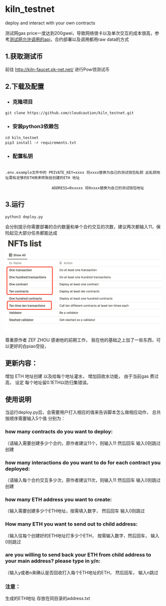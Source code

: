 # kiln_testnet
deploy and interact with your own contracts

测试网gas price一度达到200gwei，导致网络很卡以及单次交互的成本很高，参考[测试网允许调用的api](https://rpc.kiln.themerge.dev/)，合约部署以及调用都用raw data的方式


## 1.获取测试币
前往 http://kiln-faucet.pk-net.net/ 进行Pow领测试币

## 2.下载及配置
* ###  克隆项目
```
git clone https://github.com/cloudcaution/kiln_testnet.git
```
* ### 安装python3依赖包
```
cd kiln_testnet
pip3 install -r requirements.txt
```
* ### 配置私钥
```

.env.example文件中的 PRIVATE_KEY=xxxx 将xxxx替换为自己的测试钱包私钥 此私钥地址需有足够的ETH用来转账给创建的ETH 地址
                     
                     ADDRESS=0xxxxx 将0xxxx替换为自己的测试钱包地址  
```

## 3.运行
```
python3 deploy.py
```
会分别提示你需要部署的合约数量和单个合约交互的次数，建议两次都输入11，保险起见大部分任务都能达成
![avatar](./kiln_nft.png)


尊重原作者 ZEF ZHOU 感谢他的前期工作， 我在他的基础之上加了一些东西，可以更好的白piao空投，

## 更新内容：
增加 ETH 地址创建 以及给每个地址灌水，
增加回收水功能， 由于当前gas 费过高， 设定 每个地址留0.1ETH以防归集错误。

## 使用说明
当运行deploy.py后，会需要用户打入相应的值来告诉脚本怎么做相应动作，
总共按顺序需要输入5个值 分别为：

### how many contracts do you want to deploy:  
（请输入需要创建多少个合约，原作者建议11个，则输入11 然后回车 输入0则跳过创建

### how many interactions do you want to do for each contract you deployed:    
（请输入每个合约交互多少次，原作者建议11次，则输入11 然后回车 输入0则跳过创建

### how many ETH address you want to create:                                   
（输入需要创建多少个ETH地址，按需填入数字， 然后回车 输入0则跳过

### How many ETH you want to send out to child address:                        
（输入往每个创建好的ETH地址打多少个ETH， 按需输入数字，然后回车， 输入0则跳过

### are you willing to send back your ETH from child address to your main address? please type in y/n: 
（输入y或者n来确认是否回收打入每个ETH地址的ETH， 然后回车， 输入n跳过



### 注意：
生成的ETH地址 存放在同目录的address.txt




